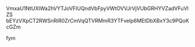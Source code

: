 VmxaU1NtUXlWa2hVYTJoVFlUQndVbFpyVWtOVVJrVjVUbGRHYVZadVFuVlZS
bEYzVXpCT2RWSnRiR0ZrCmVqQTVRMmR3YTFvelp6MEtDbXBxY3c9PQoKcGZm

fym